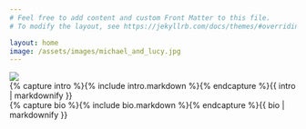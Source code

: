 ```yaml
---
# Feel free to add content and custom Front Matter to this file.
# To modify the layout, see https://jekyllrb.com/docs/themes/#overriding-theme-defaults

layout: home
image: /assets/images/michael_and_lucy.jpg
---
```


<section id="main-image"><img src="{{ page.image }}" /></section>

<section id="intro">
{% capture intro %}{% include intro.markdown %}{% endcapture %}{{ intro | markdownify }}
</section>

<section id="more-bio">
{% capture bio %}{% include bio.markdown %}{% endcapture %}{{ bio | markdownify }}
</section>